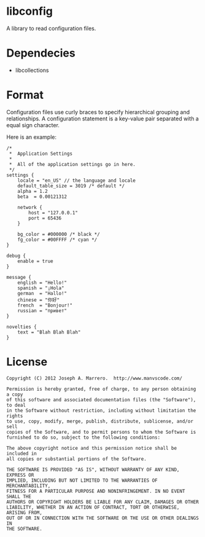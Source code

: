 libconfig
=============

A library to read configuration files.

Dependecies
=============
* libcollections


Format
=============
Configuration files use curly braces to specify hierarchical grouping and relationships. 
A configuration statement is a key-value pair separated with a equal sign character.

Here is an example:

    /*
     *  Application Settings
     *
     *  All of the application settings go in here. 
     */
    settings {
	    locale = "en_US" // the language and locale 
	    default_table_size = 3019 /* default */
	    alpha = 1.2
	    beta  = 0.00121312
    
	    network {
		    host = "127.0.0.1"
		    port = 65436
	    }
		
		bg_color = #000000 /* black */
		fg_color = #00FFFF /* cyan */
    }
    
    debug {
	    enable = true
    }
    
    message {
	    english = "Hello!"
	    spanish = "¡Hola"
	    german  = "Hallo!"
	    chinese = "你好"
	    french  = "Bonjour!"
	    russian = "привет"
    }

    novelties {
	    text = "Blah Blah Blah"
    }


License
=============
    Copyright (C) 2012 Joseph A. Marrero.  http://www.manvscode.com/
    
    Permission is hereby granted, free of charge, to any person obtaining a copy
    of this software and associated documentation files (the "Software"), to deal
    in the Software without restriction, including without limitation the rights
    to use, copy, modify, merge, publish, distribute, sublicense, and/or sell
    copies of the Software, and to permit persons to whom the Software is
    furnished to do so, subject to the following conditions:
    
    The above copyright notice and this permission notice shall be included in
    all copies or substantial portions of the Software.
    
    THE SOFTWARE IS PROVIDED "AS IS", WITHOUT WARRANTY OF ANY KIND, EXPRESS OR
    IMPLIED, INCLUDING BUT NOT LIMITED TO THE WARRANTIES OF MERCHANTABILITY,
    FITNESS FOR A PARTICULAR PURPOSE AND NONINFRINGEMENT. IN NO EVENT SHALL THE
    AUTHORS OR COPYRIGHT HOLDERS BE LIABLE FOR ANY CLAIM, DAMAGES OR OTHER
    LIABILITY, WHETHER IN AN ACTION OF CONTRACT, TORT OR OTHERWISE, ARISING FROM,
    OUT OF OR IN CONNECTION WITH THE SOFTWARE OR THE USE OR OTHER DEALINGS IN
    THE SOFTWARE.


